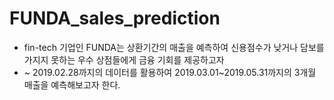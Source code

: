 # FUNDA_sales_prediction
- fin-tech 기업인 FUNDA는 상환기간의 매출을 예측하여 신용점수가 낮거나 담보를 가지지 못하는 우수 상점들에게 금융 기회를 제공하고자 
- ~ 2019.02.28까지의 데이터를 활용하여 2019.03.01~2019.05.31까지의 3개월 매출을 예측해보고자 한다. 
